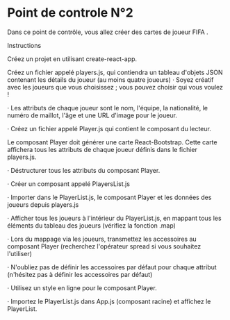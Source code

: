 # Point de controle N°2

 Dans ce point de contrôle, vous allez créer des cartes de joueur FIFA .


Instructions

Créez un projet en utilisant create-react-app.
 
Créez un fichier appelé players.js, qui contiendra un tableau d'objets JSON contenant les détails du joueur (au moins quatre joueurs)
· Soyez créatif avec les joueurs que vous choisissez ; vous pouvez choisir qui vous voulez !

· Les attributs de chaque joueur sont le nom, l'équipe, la nationalité, le numéro de maillot, l'âge et une URL d'image pour le joueur.

· Créez un fichier appelé Player.js qui contient le composant du lecteur.

Le composant Player doit générer une carte React-Bootstrap. Cette carte affichera tous les attributs de chaque joueur définis dans le fichier players.js.

· Déstructurer tous les attributs du composant Player.

· Créer un composant appelé PlayersList.js

· Importer dans le PlayerList.js, le composant Player et les données des joueurs depuis players.js

· Afficher tous les joueurs à l'intérieur du PlayerList.js, en mappant tous les éléments du tableau des joueurs (vérifiez la fonction .map)

· Lors du mappage via les joueurs, transmettez les accessoires au composant Player (recherchez l'opérateur spread si vous souhaitez l'utiliser)

· N'oubliez pas de définir les accessoires par défaut pour chaque attribut (n'hésitez pas à définir les accessoires par défaut)

· Utilisez un style en ligne pour le composant Player.

· Importez le PlayerList.js dans App.js (composant racine) et affichez le PlayerList.
